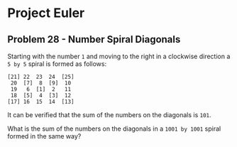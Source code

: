 # Project Euler

## Problem 28 - Number Spiral Diagonals

Starting with the number `1` and moving to the right in a clockwise direction a `5 by 5` spiral is formed as follows:

    [21] 22  23  24  [25]
     20  [7]  8  [9]  10
     19   6  [1]  2   11
     18  [5]  4  [3]  12
    [17] 16  15  14  [13]

It can be verified that the sum of the numbers on the diagonals is `101`.

What is the sum of the numbers on the diagonals in a `1001 by 1001` spiral formed in the same way?
